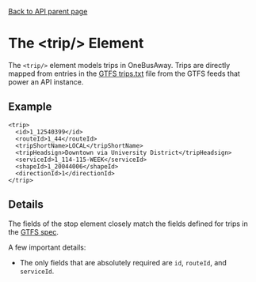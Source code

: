 [Back to API parent page](../index.html)

# The &lt;trip/&gt; Element

The `<trip/>` element models trips in OneBusAway.  Trips are directly mapped from entries in the [GTFS trips.txt](http://code.google.com/transit/spec/transit_feed_specification.html#trips_txt___Field_Definitions) file from the GTFS feeds that power an API instance.

## Example

    <trip>
      <id>1_12540399</id>
      <routeId>1_44</routeId>
      <tripShortName>LOCAL</tripShortName>
      <tripHeadsign>Downtown via University District</tripHeadsign>
      <serviceId>1_114-115-WEEK</serviceId>
      <shapeId>1_20044006</shapeId>
      <directionId>1</directionId>
    </trip>

## Details

The fields of the stop element closely match the fields defined for trips in the [GTFS spec](http://code.google.com/transit/spec/transit_feed_specification.html#trips_txt___Field_Definitions).

A few important details:

* The only fields that are absolutely required are `id`, `routeId`, and `serviceId`.